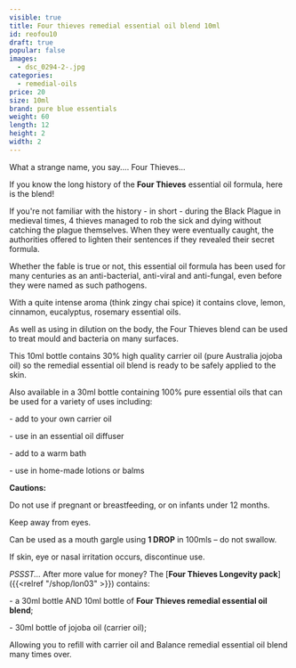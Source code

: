 ```yaml
---
visible: true
title: Four thieves remedial essential oil blend 10ml
id: reofou10
draft: true
popular: false
images:
  - dsc_0294-2-.jpg
categories:
  - remedial-oils
price: 20
size: 10ml
brand: pure blue essentials
weight: 60
length: 12
height: 2
width: 2
---
```

What a strange name, you say.... Four Thieves...

If you know the long history of the **Four Thieves** essential oil formula, here is the blend!

If you're not familiar with the history - in short - during the Black Plague in medieval times, 4 thieves managed to rob the sick and dying without catching the plague themselves. When they were eventually caught, the authorities offered to lighten their sentences if they revealed their secret formula.

Whether the fable is true or not, this essential oil formula has been used for many centuries as an anti-bacterial, anti-viral and anti-fungal, even before they were named as such pathogens.

With a quite intense aroma (think zingy chai spice) it contains clove, lemon, cinnamon, eucalyptus, rosemary essential oils.

As well as using in dilution on the body, the Four Thieves blend can be used to treat mould and bacteria on many surfaces.

This 10ml bottle contains 30% high quality carrier oil (pure Australia jojoba oil) so the remedial essential oil blend is ready to be safely applied to the skin.

Also available in a 30ml bottle containing 100% pure essential oils that can be used for a variety of uses including:

\- add to your own carrier oil

\- use in an essential oil diffuser

\- add to a warm bath

\- use in home-made lotions or balms

**Cautions:**

Do not use if pregnant or breastfeeding, or on infants under 12 months.

Keep away from eyes.

Can be used as a mouth gargle using **1 DROP** in 100mls – do not swallow.

If skin, eye or nasal irritation occurs, discontinue use.



*PSSST...* After more value for money? The [**Four Thieves Longevity pack**]({{<relref "/shop/lon03" >}}) contains:

\- a 30ml bottle AND 10ml bottle of **Four Thieves remedial essential oil blend**;

\- 30ml bottle of jojoba oil (carrier oil);

Allowing you to refill with carrier oil and Balance remedial essential oil blend many times over.